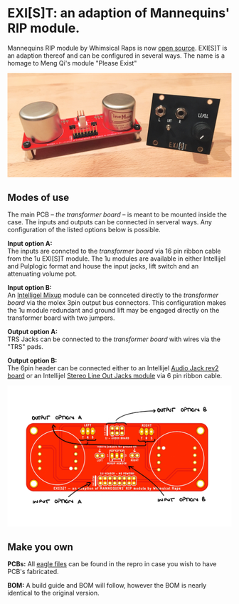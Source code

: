 # EXI[S]T: an adaption of Mannequins' RIP module.

Mannequins RIP module by Whimsical Raps is now [open source](https://github.com/whimsicalraps/RIP_DIY). EXI[S]T is an adaption thereof and can be configured in several ways. The name is a homage to Meng Qi's module "Please Exist"

![PCB](https://github.com/sonoCircuits/EXIST-RIP/blob/master/EXIST%20Images/IMG_2368.jpg)

## Modes of use

The main PCB – *the transformer board* – is meant to be mounted inside the case. The inputs and outputs can be connected in serveral ways. Any configuration of the listed options below is possible.

 
**Input option A:** <br> The inputs are conncted to the *transformer board* via 16 pin ribbon cable from the 1u EXI[S]T module. The 1u modules are available in either Intellijel and Pulplogic format and house the input jacks, lift switch and an attenuating volume pot. <br>

**Input option B:** <br> An [Intelligel Mixup](https://intellijel.com/shop/eurorack/mixup) module can be connceted directly to the *transformer board* via the molex 3pin output bus connectors. This configuration makes the 1u module redundant and ground lift may be engaged directly on the transformer board with two jumpers.

**Output option A:** <br> TRS Jacks can be connected to the *transformer board* with wires via the "TRS" pads. <br>

**Output option B:** <br> The 6pin header can be connected either to an Intellijel [Audio Jack rev2 board](https://intellijel.com/shop/cases/7u-audio-jacks-board-v2) or an Intellijel [Stereo Line Out Jacks module](https://intellijel.com/shop/eurorack/1u/stereo-line-out-jacks-1u) via 6 pin ribbon cable.

![CONFIG](https://github.com/sonoCircuits/EXIST-RIP/blob/master/EXIST%20Images/EXIST_configurations.jpg)

## Make you own

**PCBs:** All [eagle files](https://github.com/sonoCircuits/EXIST-RIP/tree/master/EXIST-EAGLE%20FILES) can be found in the repro in case you wish to have PCB's fabricated.

**BOM:** A build guide and BOM will follow, however the BOM is nearly identical to the original version.
